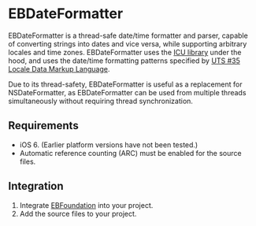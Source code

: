 # EBDateFormatter

EBDateFormatter is a thread-safe date/time formatter and parser, capable of converting strings into dates and vice versa, while supporting arbitrary locales and time zones. EBDateFormatter uses the [ICU library](http://site.icu-project.org) under the hood, and uses the date/time formatting patterns specified by [UTS #35 Locale Data Markup Language](http://www.unicode.org/reports/tr35/tr35-25.html#Date_Format_Patterns).

Due to its thread-safety, EBDateFormatter is useful as a replacement for NSDateFormatter, as EBDateFormatter can be used from multiple threads simultaneously without requiring thread synchronization.

## Requirements

- iOS 6. (Earlier platform versions have not been tested.)
- Automatic reference counting (ARC) must be enabled for the source files.

## Integration

1. Integrate [EBFoundation](https://github.com/davekeck/EBFoundation) into your project.
2. Add the source files to your project.